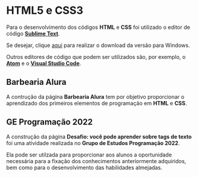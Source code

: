 # HTML5 e CSS3

Para o desenvolvimento dos códigos **HTML** e **CSS** foi utilizado o editor de código **[Sublime Text](https://www.sublimetext.com/)**.

Se desejar, clique [aqui](https://www.sublimetext.com/download_thanks?target=win-x64) para realizar o download da versão para Windows.

Outros editores de código que podem ser utilizados são, por exemplo, o **[Atom](https://atom.io/)** e o **[Visual Studio Code](https://code.visualstudio.com/)**.

## Barbearia Alura

A contrução da página **Barbearia Alura** tem por objetivo proporcionar o aprendizado dos primeiros elementos de programação em **HTML** e **CSS**.

## GE Programação 2022

A construção da página **Desafio: você pode aprender sobre tags de texto** foi uma atividade realizada no **Grupo de Estudos Programação 2022**.

Ela pode ser utilzada para proporcionar aos alunos a oportunidade necessária para a fixação dos conhecimentos anteriormente adquiridos, bem como para o desenvolvimento das habilidades almejadas.
